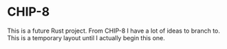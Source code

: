 # CHIP-8

This is a future Rust project. From CHIP-8 I have a lot of ideas to branch to.
This is a temporary layout until I actually begin this one.
